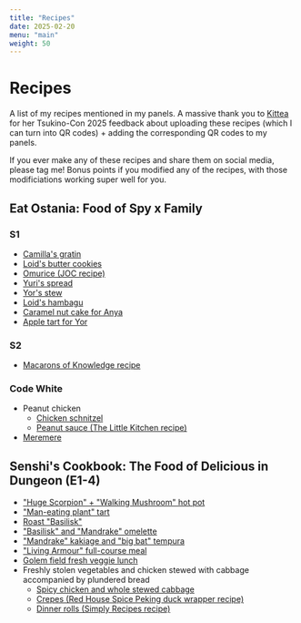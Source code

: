```yaml
---
title: "Recipes"
date: 2025-02-20
menu: "main"
weight: 50
---
```


# Recipes

A list of my recipes mentioned in my panels. A massive thank you to [Kittea](https://bsky.app/profile/kittea.bsky.social) for her Tsukino-Con 2025 feedback about uploading these recipes (which I can turn into QR codes) + adding the corresponding QR codes to my panels.

If you ever make any of these recipes and share them on social media, please tag me! Bonus points if you modified any of the recipes, with those modificiations working super well for you. 

## Eat Ostania: Food of Spy x Family 

### S1
* [Camilla's gratin](gratin)
* [Loid's butter cookies](https://old.reddit.com/r/SpyxFamily/comments/1f7frhn/i_made_the_cookies_from_s1e3/ll7exy6/?context=1)
* [Omurice (JOC recipe)](https://www.justonecookbook.com/omurice-japanese-omelette-rice/)
* [Yuri's spread](yuris_spread)
* [Yor's stew](yors_stew)
* [Loid's hambagu](hambagu)
* [Caramel nut cake for Anya](nut_cake)
* [Apple tart for Yor](apple_tart)

### S2
* [Macarons of Knowledge recipe](macarons-of-knowledge)

### Code White
* Peanut chicken
    * [Chicken schnitzel](peanut-chicken-schnitzel)
    * [Peanut sauce (The Little Kitchen recipe)](https://www.thelittlekitchen.net/peanut-sauce/)
* [Meremere](meremere)

## Senshi's Cookbook: The Food of Delicious in Dungeon (E1-4)

* ["Huge Scorpion" + "Walking Mushroom" hot pot](scorpion-mushroom-hot-pot)
* ["Man-eating plant" tart](man-eating-plant-tart)
* [Roast "Basilisk"](roast-basilisk)
* ["Basilisk" and "Mandrake" omelette](mandrake-basilisk-omelette)
* ["Mandrake" kakiage and "big bat" tempura](mandrake-kakiage-bat-tempura)
* ["Living Armour" full-course meal](living-armour-meal)
* [Golem field fresh veggie lunch](golem-lunch)
* Freshly stolen vegetables and chicken stewed with cabbage accompanied by plundered bread
    * [Spicy chicken and whole stewed cabbage](spicy-chicken-and-whole-stewed-cabbage)
    * [Crepes (Red House Spice Peking duck wrapper recipe)](https://redhousespice.com/easy-chinese-tortilla/)
    * [Dinner rolls (Simply Recipes recipe)](https://www.simplyrecipes.com/quick-dinner-rolls-recipe-6744225)